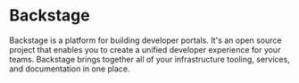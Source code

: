 # Backstage

Backstage is a platform for building developer portals. It's an open source project that enables you to create a unified developer experience for your teams. Backstage brings together all of your infrastructure tooling, services, and documentation in one place.
